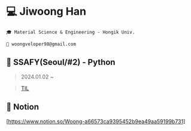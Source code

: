 # 💻 Jiwoong Han


```
🎓 Material Science & Engineering - Hongik Univ.

📨 woongveloper98@gmail.com
```

## 🌱 SSAFY(Seoul/#2) - Python
>2024.01.02 ~

> [TIL](https://github.com/woongveloper/TIL/blob/59680a649d652d35d0e523ee935e3e3e59a73fd4/README.md)
## 📝 Notion
[https://www.notion.so/Woong-a66573ca9395452b9ea49aa59199b731]

<!--
**woongveloper/woongveloper** is a ✨ _special_ ✨ repository because its `README.md` (this file) appears on your GitHub profile.

Here are some ideas to get you started:

- 🔭 I’m currently working on ...
- 🌱 I’m currently learning ...
- 👯 I’m looking to collaborate on ...
- 🤔 I’m looking for help with ...
- 💬 Ask me about ...
- 📫 How to reach me: ...
- 😄 Pronouns: ...
- ⚡ Fun fact: ...
-->
